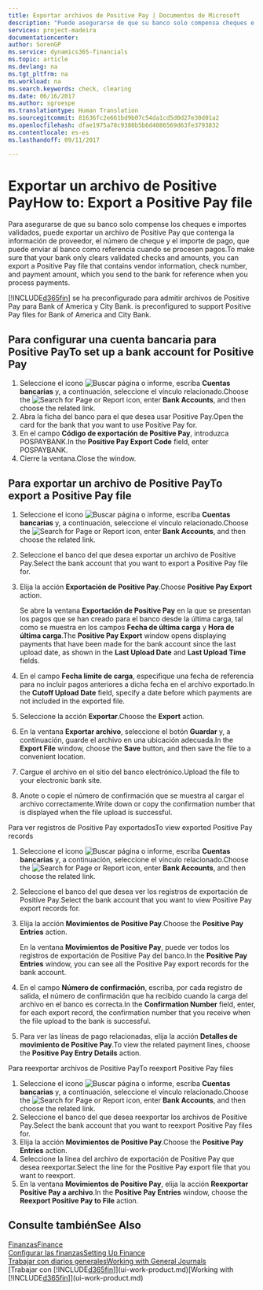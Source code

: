 ```yaml
---
title: Exportar archivos de Positive Pay | Documentos de Microsoft
description: "Puede asegurarse de que su banco solo compensa cheques e importes validados mediante la exportación un archivo de Positive Pay que contenga la información de proveedor y pago."
services: project-madeira
documentationcenter: 
author: SorenGP
ms.service: dynamics365-financials
ms.topic: article
ms.devlang: na
ms.tgt_pltfrm: na
ms.workload: na
ms.search.keywords: check, clearing
ms.date: 06/16/2017
ms.author: sgroespe
ms.translationtype: Human Translation
ms.sourcegitcommit: 81636fc2e661bd9b07c54da1cd5d0d27e30d01a2
ms.openlocfilehash: dfae1975a78c9380b5b6d4086569d63fe3793832
ms.contentlocale: es-es
ms.lasthandoff: 09/11/2017

---
```

# <a name="how-to-export-a-positive-pay-file"></a><span data-ttu-id="ebb88-103">Exportar un archivo de Positive Pay</span><span class="sxs-lookup"><span data-stu-id="ebb88-103">How to: Export a Positive Pay file</span></span>
<span data-ttu-id="ebb88-104">Para asegurarse de que su banco solo compense los cheques e importes validados, puede exportar un archivo de Positive Pay que contenga la información de proveedor, el número de cheque y el importe de pago, que puede enviar al banco como referencia cuando se procesen pagos.</span><span class="sxs-lookup"><span data-stu-id="ebb88-104">To make sure that your bank only clears validated checks and amounts, you can export a Positive Pay file that contains vendor information, check number, and payment amount, which you send to the bank for reference when you process payments.</span></span>

[!INCLUDE[d365fin](includes/d365fin_md.md)]<span data-ttu-id="ebb88-105"> se ha preconfigurado para admitir archivos de Positive Pay para Bank of America y City Bank.</span><span class="sxs-lookup"><span data-stu-id="ebb88-105"> is preconfigured to support Positive Pay files for Bank of America and City Bank.</span></span>

## <a name="to-set-up-a-bank-account-for-positive-pay"></a><span data-ttu-id="ebb88-106">Para configurar una cuenta bancaria para Positive Pay</span><span class="sxs-lookup"><span data-stu-id="ebb88-106">To set up a bank account for Positive Pay</span></span>
1. <span data-ttu-id="ebb88-107">Seleccione el icono ![Buscar página o informe](media/ui-search/search_small.png "icono Buscar página o informe"), escriba **Cuentas bancarias** y, a continuación, seleccione el vínculo relacionado.</span><span class="sxs-lookup"><span data-stu-id="ebb88-107">Choose the ![Search for Page or Report](media/ui-search/search_small.png "Search for Page or Report icon") icon, enter **Bank Accounts**, and then choose the related link.</span></span>
2. <span data-ttu-id="ebb88-108">Abra la ficha del banco para el que desea usar Positive Pay.</span><span class="sxs-lookup"><span data-stu-id="ebb88-108">Open the card for the bank that you want to use Positive Pay for.</span></span>
3. <span data-ttu-id="ebb88-109">En el campo **Código de exportación de Positive Pay**, introduzca POSPAYBANK.</span><span class="sxs-lookup"><span data-stu-id="ebb88-109">In the **Positive Pay Export Code** field, enter POSPAYBANK.</span></span>
4. <span data-ttu-id="ebb88-110">Cierre la ventana.</span><span class="sxs-lookup"><span data-stu-id="ebb88-110">Close the window.</span></span>

## <a name="to-export-a-positive-pay-file"></a><span data-ttu-id="ebb88-111">Para exportar un archivo de Positive Pay</span><span class="sxs-lookup"><span data-stu-id="ebb88-111">To export a Positive Pay file</span></span>
1. <span data-ttu-id="ebb88-112">Seleccione el icono ![Buscar página o informe](media/ui-search/search_small.png "icono Buscar página o informe"), escriba **Cuentas bancarias** y, a continuación, seleccione el vínculo relacionado.</span><span class="sxs-lookup"><span data-stu-id="ebb88-112">Choose the ![Search for Page or Report](media/ui-search/search_small.png "Search for Page or Report icon") icon, enter **Bank Accounts**, and then choose the related link.</span></span>
2. <span data-ttu-id="ebb88-113">Seleccione el banco del que desea exportar un archivo de Positive Pay.</span><span class="sxs-lookup"><span data-stu-id="ebb88-113">Select the bank account that you want to export a Positive Pay file for.</span></span>
3. <span data-ttu-id="ebb88-114">Elija la acción **Exportación de Positive Pay**.</span><span class="sxs-lookup"><span data-stu-id="ebb88-114">Choose **Positive Pay Export** action.</span></span>

    <span data-ttu-id="ebb88-115">Se abre la ventana **Exportación de Positive Pay** en la que se presentan los pagos que se han creado para el banco desde la última carga, tal como se muestra en los campos **Fecha de última carga** y **Hora de última carga**.</span><span class="sxs-lookup"><span data-stu-id="ebb88-115">The **Positive Pay Export** window opens displaying payments that have been made for the bank account since the last upload date, as shown in the **Last Upload Date** and **Last Upload Time** fields.</span></span>
4. <span data-ttu-id="ebb88-116">En el campo **Fecha límite de carga**, especifique una fecha de referencia para no incluir pagos anteriores a dicha fecha en el archivo exportado.</span><span class="sxs-lookup"><span data-stu-id="ebb88-116">In the **Cutoff Upload Date** field, specify a date before which payments are not included in the exported file.</span></span>
5. <span data-ttu-id="ebb88-117">Seleccione la acción **Exportar**.</span><span class="sxs-lookup"><span data-stu-id="ebb88-117">Choose the **Export** action.</span></span>
6. <span data-ttu-id="ebb88-118">En la ventana **Exportar archivo**, seleccione el botón **Guardar** y, a continuación, guarde el archivo en una ubicación adecuada.</span><span class="sxs-lookup"><span data-stu-id="ebb88-118">In the **Export File** window, choose the **Save** button, and then save the file to a convenient location.</span></span>
7. <span data-ttu-id="ebb88-119">Cargue el archivo en el sitio del banco electrónico.</span><span class="sxs-lookup"><span data-stu-id="ebb88-119">Upload the file to your electronic bank site.</span></span>
8. <span data-ttu-id="ebb88-120">Anote o copie el número de confirmación que se muestra al cargar el archivo correctamente.</span><span class="sxs-lookup"><span data-stu-id="ebb88-120">Write down or copy the confirmation number that is displayed when the file upload is successful.</span></span>

<span data-ttu-id="ebb88-121">Para ver registros de Positive Pay exportados</span><span class="sxs-lookup"><span data-stu-id="ebb88-121">To view exported Positive Pay records</span></span>

1. <span data-ttu-id="ebb88-122">Seleccione el icono ![Buscar página o informe](media/ui-search/search_small.png "icono Buscar página o informe"), escriba **Cuentas bancarias** y, a continuación, seleccione el vínculo relacionado.</span><span class="sxs-lookup"><span data-stu-id="ebb88-122">Choose the ![Search for Page or Report](media/ui-search/search_small.png "Search for Page or Report icon") icon, enter **Bank Accounts**, and then choose the related link.</span></span>
2. <span data-ttu-id="ebb88-123">Seleccione el banco del que desea ver los registros de exportación de Positive Pay.</span><span class="sxs-lookup"><span data-stu-id="ebb88-123">Select the bank account that you want to view Positive Pay export records for.</span></span>
3. <span data-ttu-id="ebb88-124">Elija la acción **Movimientos de Positive Pay**.</span><span class="sxs-lookup"><span data-stu-id="ebb88-124">Choose the **Positive Pay Entries** action.</span></span>

    <span data-ttu-id="ebb88-125">En la ventana **Movimientos de Positive Pay**, puede ver todos los registros de exportación de Positive Pay del banco.</span><span class="sxs-lookup"><span data-stu-id="ebb88-125">In the **Positive Pay Entries** window, you can see all the Positive Pay export records for the bank account.</span></span>
4. <span data-ttu-id="ebb88-126">En el campo **Número de confirmación**, escriba, por cada registro de salida, el número de confirmación que ha recibido cuando la carga del archivo en el banco es correcta.</span><span class="sxs-lookup"><span data-stu-id="ebb88-126">In the **Confirmation Number** field, enter, for each export record, the confirmation number that you receive when the file upload to the bank is successful.</span></span>
5. <span data-ttu-id="ebb88-127">Para ver las líneas de pago relacionadas, elija la acción **Detalles de movimiento de Positive Pay**.</span><span class="sxs-lookup"><span data-stu-id="ebb88-127">To view the related payment lines, choose the **Positive Pay Entry Details** action.</span></span>

<span data-ttu-id="ebb88-128">Para reexportar archivos de Positive Pay</span><span class="sxs-lookup"><span data-stu-id="ebb88-128">To reexport Positive Pay files</span></span>

1. <span data-ttu-id="ebb88-129">Seleccione el icono ![Buscar página o informe](media/ui-search/search_small.png "icono Buscar página o informe"), escriba **Cuentas bancarias** y, a continuación, seleccione el vínculo relacionado.</span><span class="sxs-lookup"><span data-stu-id="ebb88-129">Choose the ![Search for Page or Report](media/ui-search/search_small.png "Search for Page or Report icon") icon, enter **Bank Accounts**, and then choose the related link.</span></span>
2. <span data-ttu-id="ebb88-130">Seleccione el banco del que desea reexportar los archivos de Positive Pay.</span><span class="sxs-lookup"><span data-stu-id="ebb88-130">Select the bank account that you want to reexport Positive Pay files for.</span></span>
3. <span data-ttu-id="ebb88-131">Elija la acción **Movimientos de Positive Pay**.</span><span class="sxs-lookup"><span data-stu-id="ebb88-131">Choose the **Positive Pay Entries** action.</span></span>
4. <span data-ttu-id="ebb88-132">Seleccione la línea del archivo de exportación de Positive Pay que desea reexportar.</span><span class="sxs-lookup"><span data-stu-id="ebb88-132">Select the line for the Positive Pay export file that you want to reexport.</span></span>
5. <span data-ttu-id="ebb88-133">En la ventana **Movimientos de Positive Pay**, elija la acción **Reexportar Positive Pay a archivo**.</span><span class="sxs-lookup"><span data-stu-id="ebb88-133">In the **Positive Pay Entries** window, choose the **Reexport Positive Pay to File** action.</span></span>

## <a name="see-also"></a><span data-ttu-id="ebb88-134">Consulte también</span><span class="sxs-lookup"><span data-stu-id="ebb88-134">See Also</span></span>
[<span data-ttu-id="ebb88-135">Finanzas</span><span class="sxs-lookup"><span data-stu-id="ebb88-135">Finance</span></span>](finance.md)  
[<span data-ttu-id="ebb88-136">Configurar las finanzas</span><span class="sxs-lookup"><span data-stu-id="ebb88-136">Setting Up Finance</span></span>](finance-setup-finance.md)  
[<span data-ttu-id="ebb88-137">Trabajar con diarios generales</span><span class="sxs-lookup"><span data-stu-id="ebb88-137">Working with General Journals</span></span>](ui-work-general-journals.md)  
<span data-ttu-id="ebb88-138">[Trabajar con [!INCLUDE[d365fin](includes/d365fin_md.md)]](ui-work-product.md)</span><span class="sxs-lookup"><span data-stu-id="ebb88-138">[Working with [!INCLUDE[d365fin](includes/d365fin_md.md)]](ui-work-product.md)</span></span>

